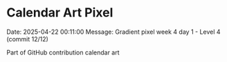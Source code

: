# Calendar Art Pixel

Date: 2025-04-22 00:11:00
Message: Gradient pixel week 4 day 1 - Level 4 (commit 12/12)

Part of GitHub contribution calendar art

